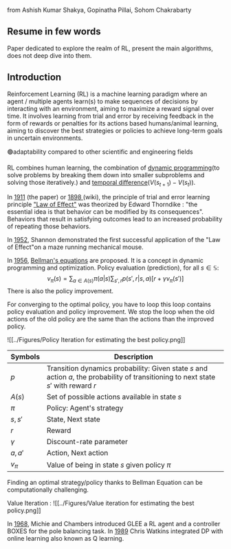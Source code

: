from Ashish Kumar Shakya, Gopinatha Pillai, Sohom Chakrabarty

## Resume in few words
Paper dedicated to explore the realm of RL, present the main algorithms, does not deep dive into them.

## Introduction
Reinforcement Learning (RL) is a machine learning paradigm where an agent / multiple agents learn(s) to make sequences of decisions by interacting with an environment, aiming to maximize a reward signal over time. It involves learning from trial and error by receiving feedback in the form of rewards or penalties for its actions based humans/animal learning, aiming to discover the best strategies or policies to achieve long-term goals in uncertain environments.

🟢adaptability compared to other scientific and engineering fields  

RL combines human learning, the combination of [dynamic programming](https://en.wikipedia.org/wiki/Dynamic_programming)(to solve problems by breaking them down into smaller subproblems and solving those iteratively.) and [temporal difference](https://en.wikipedia.org/wiki/Temporal_difference_learning)($V(s_{t+1})-V(s_{t})$). 

In <u>1911</u> (the paper) or <u>1898 </u>(wiki), the principle of trial and error learning principle  ["Law of Effect"](https://en.wikipedia.org/wiki/Law_of_effect) was theorized by Edward Thorndike : "the essential idea is that behavior can be modified by its consequences". Behaviors that result in satisfying outcomes lead to an increased probability of repeating those behaviors.

In <u>1952</u>, Shannon demonstrated the first successful application of the "Law of Effect"on a maze running mechanical mouse.

In <u>1956</u>, [Bellman's equations]() are proposed. It is a concept in dynamic programming and optimization. 
Policy evaluation (prediction), for all $s\in\mathbb{S}$: 
$$v_{\pi}(s)= \sum_{a\in{A(s)}}\pi(a|s)\sum_{s',r}p(s',r|s,a)[r+\gamma v_{\pi}(s')]$$
There is also the policy improvement.

For converging to the optimal policy, you have to loop this loop contains policy evaluation and policy improvement. We stop the loop when the old actions of the old policy are the same than the actions than the improved policy.

![[../Figures/Policy Iteration for estimating the best policy.png]]

| Symbols | Description |
| ---- | ---- |
| $p$ | Transition dynamics probability: Given state $s$ and action $a$, the probability of transitioning to next state $s'$ with reward $r$ |
| $A(s)$ | Set of possible actions available in state $s$ |
| $\pi$ | Policy: Agent's strategy |
| $s,s'$ | State, Next state |
| $r$ | Reward |
| $\gamma$ | Discount-rate parameter |
| $a,a'$ | Action, Next action |
| $v_{\pi}$ | Value of being in state $s$ given policy $\pi$ |
Finding an optimal strategy/policy thanks to Bellman Equation can be computationally challenging. 

Value Iteration :
![[../Figures/Value iteration for estimating the best policy.png]]

In <u>1968</u>, Michie and Chambers introduced GLEE a RL agent and a controller BOXES for the pole balancing task.
In <u>1989</u> Chris Watkins integrated DP with online learning also known as Q learning.



